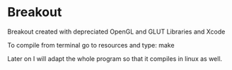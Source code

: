 # Breakout
Breakout
created with depreciated OpenGL and GLUT Libraries and Xcode 

To compile from terminal go to resources and type: make

Later on I will adapt the whole program so that it compiles in linux as well.
